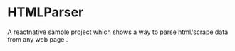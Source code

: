 # HTMLParser
A reactnative sample project which shows a way to parse html/scrape data from any web page .
